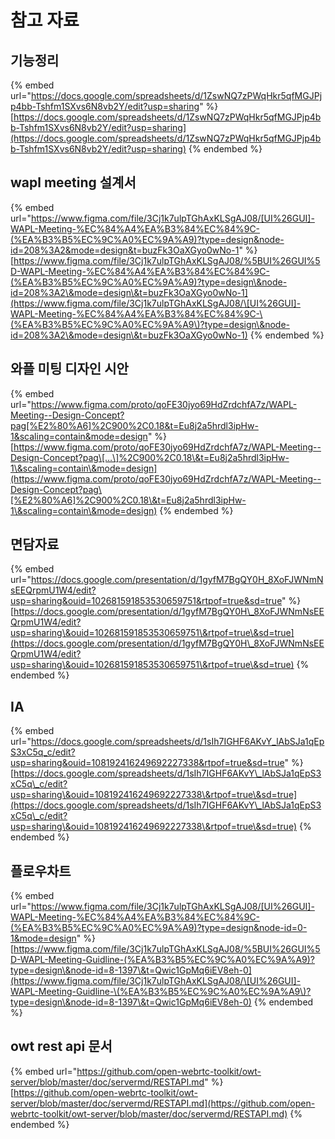 # 참고 자료

## 기능정리 <a href="#https-docs.google.com-spreadsheets-d-1zswnq7zpwqhkr5qfmgjpjp4bb-tshfm1sxvs6n8vb2y-edit-usp-sharing" id="https-docs.google.com-spreadsheets-d-1zswnq7zpwqhkr5qfmgjpjp4bb-tshfm1sxvs6n8vb2y-edit-usp-sharing"></a>

{% embed url="https://docs.google.com/spreadsheets/d/1ZswNQ7zPWqHkr5qfMGJPjp4bb-Tshfm1SXvs6N8vb2Y/edit?usp=sharing" %}
[https://docs.google.com/spreadsheets/d/1ZswNQ7zPWqHkr5qfMGJPjp4bb-Tshfm1SXvs6N8vb2Y/edit?usp=sharing](https://docs.google.com/spreadsheets/d/1ZswNQ7zPWqHkr5qfMGJPjp4bb-Tshfm1SXvs6N8vb2Y/edit?usp=sharing)
{% endembed %}

## wapl meeting 설계서

{% embed url="https://www.figma.com/file/3Cj1k7ulpTGhAxKLSgAJ08/[UI%26GUI]-WAPL-Meeting-%EC%84%A4%EA%B3%84%EC%84%9C-(%EA%B3%B5%EC%9C%A0%EC%9A%A9)?type=design&node-id=208%3A2&mode=design&t=buzFk3OaXGyo0wNo-1" %}
[https://www.figma.com/file/3Cj1k7ulpTGhAxKLSgAJ08/%5BUI%26GUI%5D-WAPL-Meeting-%EC%84%A4%EA%B3%84%EC%84%9C-(%EA%B3%B5%EC%9C%A0%EC%9A%A9)?type=design\&node-id=208%3A2\&mode=design\&t=buzFk3OaXGyo0wNo-1](https://www.figma.com/file/3Cj1k7ulpTGhAxKLSgAJ08/\[UI%26GUI]-WAPL-Meeting-%EC%84%A4%EA%B3%84%EC%84%9C-\(%EA%B3%B5%EC%9C%A0%EC%9A%A9\)?type=design\&node-id=208%3A2\&mode=design\&t=buzFk3OaXGyo0wNo-1)
{% endembed %}

## 와플 미팅 디자인 시안

{% embed url="https://www.figma.com/proto/qoFE30jyo69HdZrdchfA7z/WAPL-Meeting--Design-Concept?pag[%E2%80%A6]%2C900%2C0.18&t=Eu8j2a5hrdl3ipHw-1&scaling=contain&mode=design" %}
[https://www.figma.com/proto/qoFE30jyo69HdZrdchfA7z/WAPL-Meeting--Design-Concept?pag\[…\]%2C900%2C0.18\&t=Eu8j2a5hrdl3ipHw-1\&scaling=contain\&mode=design](https://www.figma.com/proto/qoFE30jyo69HdZrdchfA7z/WAPL-Meeting--Design-Concept?pag\[%E2%80%A6]%2C900%2C0.18\&t=Eu8j2a5hrdl3ipHw-1\&scaling=contain\&mode=design)
{% endembed %}

## 면담자료

{% embed url="https://docs.google.com/presentation/d/1gyfM7BgQY0H_8XoFJWNmNsEEQrpmU1W4/edit?usp=sharing&ouid=102681591853530659751&rtpof=true&sd=true" %}
[https://docs.google.com/presentation/d/1gyfM7BgQY0H\_8XoFJWNmNsEEQrpmU1W4/edit?usp=sharing\&ouid=102681591853530659751\&rtpof=true\&sd=true](https://docs.google.com/presentation/d/1gyfM7BgQY0H\_8XoFJWNmNsEEQrpmU1W4/edit?usp=sharing\&ouid=102681591853530659751\&rtpof=true\&sd=true)
{% endembed %}

## IA

{% embed url="https://docs.google.com/spreadsheets/d/1sIh7IGHF6AKvY_lAbSJa1qEpS3xC5q_c/edit?usp=sharing&ouid=108192416249692227338&rtpof=true&sd=true" %}
[https://docs.google.com/spreadsheets/d/1sIh7IGHF6AKvY\_lAbSJa1qEpS3xC5q\_c/edit?usp=sharing\&ouid=108192416249692227338\&rtpof=true\&sd=true](https://docs.google.com/spreadsheets/d/1sIh7IGHF6AKvY\_lAbSJa1qEpS3xC5q\_c/edit?usp=sharing\&ouid=108192416249692227338\&rtpof=true\&sd=true)
{% endembed %}

## 플로우차트

{% embed url="https://www.figma.com/file/3Cj1k7ulpTGhAxKLSgAJ08/[UI%26GUI]-WAPL-Meeting-%EC%84%A4%EA%B3%84%EC%84%9C-(%EA%B3%B5%EC%9C%A0%EC%9A%A9)?type=design&node-id=0-1&mode=design" %}
[https://www.figma.com/file/3Cj1k7ulpTGhAxKLSgAJ08/%5BUI%26GUI%5D-WAPL-Meeting-Guidline-(%EA%B3%B5%EC%9C%A0%EC%9A%A9)?type=design\&node-id=8-1397\&t=Qwic1GpMq6iEV8eh-0](https://www.figma.com/file/3Cj1k7ulpTGhAxKLSgAJ08/\[UI%26GUI]-WAPL-Meeting-Guidline-\(%EA%B3%B5%EC%9C%A0%EC%9A%A9\)?type=design\&node-id=8-1397\&t=Qwic1GpMq6iEV8eh-0)
{% endembed %}

## owt rest api 문서

{% embed url="https://github.com/open-webrtc-toolkit/owt-server/blob/master/doc/servermd/RESTAPI.md" %}
[https://github.com/open-webrtc-toolkit/owt-server/blob/master/doc/servermd/RESTAPI.md](https://github.com/open-webrtc-toolkit/owt-server/blob/master/doc/servermd/RESTAPI.md)
{% endembed %}
